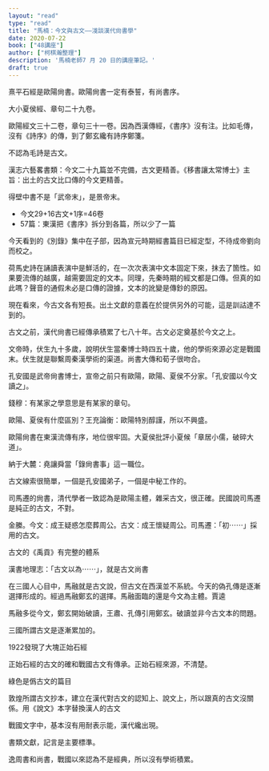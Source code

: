 ```yaml
---
layout: "read"
type: "read"
title: "馬楠：今文與古文——淺談漢代尙書學"
date: 2020-07-22
book: ["48講座"]
author: ["柯棋瀚整理"]
description: '馬楠老師7 月 20 日的講座筆記。'
draft: true
---
```


熹平石經是歐陽尙書。歐陽尙書一定有泰誓，有尚書序。

大小夏侯經、章句二十九卷。

歐陽經文三十二卷，章句三十一卷。因為西漢傳經，《書序》沒有注。比如毛傳，沒有《詩序》的傳，到了鄭玄纔有詩序鄭箋。

不認為毛詩是古文。

漢志六藝畧書類：今文二十九篇並不完備，古文更精善。《移書讓太常博士》主旨：出土的古文比口傳的今文更精善。

得壁中書不是「武帝末」，是景帝末。

- 今文29+16古文+1序=46卷
- 57篇：東漢把《書序》拆分到各篇，所以少了一篇

今天看到的《別錄》集中在子部，因為宣元時期經書篇目已經定型，不待成帝劉向而校之。

荷馬史詩在誦讀表演中是鮮活的，在一次次表演中文本固定下來，抹去了箇性。如果要流傳的越廣，越需要固定的文本。同理，先秦時期的經文都是口傳。但真的如此嗎？聲音的通假未必是口傳的證據，文本的訛變是傳鈔的原因。

現在看來，今古文各有短長。出土文獻的意義在於提供另外的可能，這是訓詁達不到的。

古文之前，漢代尙書已經傳承積累了七八十年。古文必定奠基於今文之上。

文帝時，伏生九十多歲，說明伏生當秦博士時四五十歲，他的學術來源必定是戰國末。伏生就是聯繫周秦漢學術的渠道。尚書大傳和荀子很吻合。

孔安國是武帝尙書博士，宣帝之前只有歐陽，歐陽、夏侯不分家。「孔安國以今文讀之」。

錢穆：有某家之學意思是有某家的章句。

歐陽、夏侯有什麼區別？王充論衡：歐陽特別醇謹，所以不興盛。

歐陽尙書在東漢流傳有序，地位很牢固。大夏侯批評小夏候「章居小儒，破碎大道」。

納于大麓：堯讓舜當「錄尙書事」這一職位。

古文線索很簡單，一個是孔安國弟子，一個是中秘工作的。

司馬遷的尙書，清代學者一致認為是歐陽主體，雜采古文，很正確。民國說司馬遷是純正的古文，不對。

金縢。今文：成王疑惑怎麼葬周公。古文：成王懷疑周公。司馬遷：「初⋯⋯」採用的古文。

古文的《禹貢》有完整的體系

漢書地理志：「古文以為⋯⋯」，就是古文尚書

在三國人心目中，馬融就是古文說，但古文在西漢並不系統。今天的偽孔傳是逐漸選擇形成的。經過馬融鄭玄的選擇。馬融面臨的還是今文為主體。賈逵

馬融多從今文，鄭玄開始破讀，王肅、孔傳引用鄭玄。破讀並非今古文本的問題。

三國所謂古文是逐漸累加的。

1922發現了大塊正始石經

正始石經的古文的確和戰國古文有傳承。正始石經來源，不清楚。

綠色是僞古文的篇目

敦煌所謂古文抄本，建立在漢代對古文的認知上、說文上，所以跟真的古文沒關係。用《說文》本字替換漢人的古文

戰國文字中，基本沒有用耐表示能，漢代纔出現。

書類文獻，記言是主要標準。

逸周書和尚書，戰國以來認為不是經典，所以沒有學術積累。



















